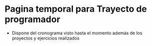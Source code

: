 # Pagina temporal para Trayecto de programador

- Dispone del cronograma visto hasta el momento además de los proyectos y ejercicios realizados